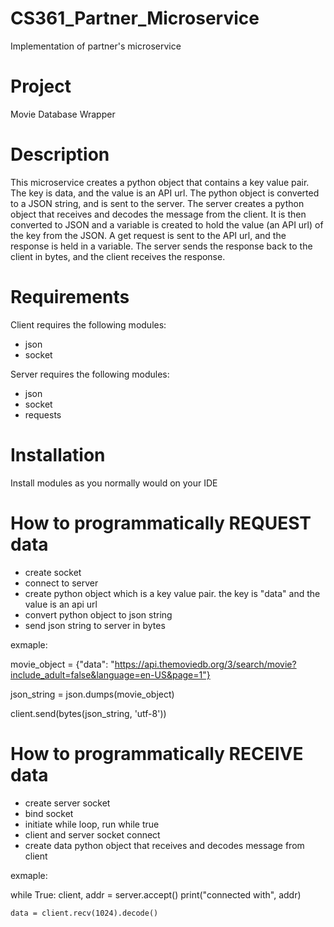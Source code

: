 # CS361_Partner_Microservice
 Implementation of partner's microservice


# Project

Movie Database Wrapper 


# Description

This microservice creates a python object that contains a key value pair. The key is data, and the value is an API url. The python object is converted to a JSON string, and is sent to the server. The server creates a python object that receives and decodes the message from the client. It is then converted to JSON and a variable is created to hold the value (an API url) of the key from the JSON. A get request is sent to the API url, and the response is held in a variable. The server sends the response back to the client in bytes, and the client receives the response. 


# Requirements

Client requires the following modules:
<ul>
 <li>json</li>
 <li>socket</li>
</ul>

Server requires the following modules:
<ul>
 <li>json</li>
 <li>socket</li>
 <li>requests</li>
</ul>


# Installation 

Install modules as you normally would on your IDE 


# How to programmatically REQUEST data
<ul>
 <li>create socket</li>
 <li>connect to server</li>
 <li>create python object which is a key value pair. the key is "data" and the value is an api url</li>
 <li>convert python object to json string</li>
 <li>send json string to server in bytes</li>
</ul>

exmaple:

movie_object = {"data": "https://api.themoviedb.org/3/search/movie?include_adult=false&language=en-US&page=1"}

json_string = json.dumps(movie_object)

client.send(bytes(json_string, 'utf-8'))


# How to programmatically RECEIVE data
<ul>
 <li>create server socket</li>
 <li>bind socket</li>
 <li>initiate while loop, run while true</li>
 <li>client and server socket connect</li>
 <li>create data python object that receives and decodes message from client</li>
</ul>

exmaple:

while True:
    client, addr = server.accept()
    print("connected with", addr)

    data = client.recv(1024).decode()
